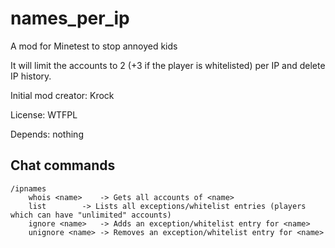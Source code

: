 names_per_ip
============

A mod for Minetest to stop annoyed kids

It will limit the accounts to 2 (+3 if the player is whitelisted) per IP and delete IP history.

Initial mod creator: Krock

License: WTFPL

Depends: nothing

Chat commands
-------------

```
/ipnames
	whois <name>	-> Gets all accounts of <name>
	list		-> Lists all exceptions/whitelist entries (players which can have "unlimited" accounts)
	ignore <name>	-> Adds an exception/whitelist entry for <name>
	unignore <name>	-> Removes an exception/whitelist entry for <name>
```
